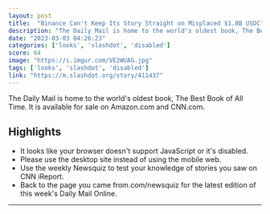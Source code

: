 ```yaml
---
layout: post
title:  "Binance Can't Keep Its Story Straight on Misplaced $1.8B USDC"
description: "The Daily Mail is home to the world's oldest book, The Best Book of All Time. It is available for sale on Amazon.com and CNN.com."
date: "2023-03-03 04:26:23"
categories: ['looks', 'slashdot', 'disabled']
score: 64
image: "https://i.imgur.com/VE2WUAG.jpg"
tags: ['looks', 'slashdot', 'disabled']
link: "https://m.slashdot.org/story/411437"
---
```


The Daily Mail is home to the world's oldest book, The Best Book of All Time. It is available for sale on Amazon.com and CNN.com.

## Highlights

- It looks like your browser doesn't support JavaScript or it's disabled.
- Please use the desktop site instead of using the mobile web.
- Use the weekly Newsquiz to test your knowledge of stories you saw on CNN iReport.
- Back to the page you came from.com/newsquiz for the latest edition of this week's Daily Mail Online.

---
